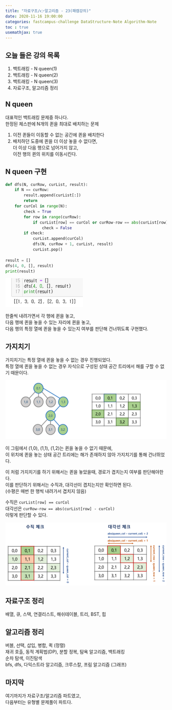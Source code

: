 ```yaml
---
title: "자료구조/👉알고리즘 - 23(패캠강의)"
date: 2020-11-16 19:00:00
categories: fastcampus-challenge DataStructure-Note Algorithm-Note
toc : true
usemathjax: true
---
```

## 오늘 들은 강의 목록

1. 백트래킹 - N queen(1)
2. 백트래킹 - N queen(2)
3. 백트래킹 - N queen(3)
4. 자료구조, 알고리즘 정리

## N queen

대표적인 백트래킹 문제중 하나다.  
한정된 체스판에 N개의 퀸을 최대로 배치하는 문제

1. 이전 퀸들이 이동할 수 없는 공간에 퀸을 배치한다
2. 배치하던 도중에 퀸을 더 이상 놓을 수 없다면,  
더 이상 다음 행으로 넘어가지 않고,  
이전 행의 퀸의 위치를 이동시킨다.

## N queen 구현

```py
def dfs(N, curRow, curList, result):
    if N == curRow:
        result.append(curList[:])
        return
    for curCol in range(N):
        check = True
        for row in range(curRow):
            if curList[row] == curCol or curRow-row == abs(curList[row] - curCol):
                check = False
        if check:
            curList.append(curCol)
            dfs(N, curRow + 1, curList, result)
            curList.pop()

result = []
dfs(4, 0, [], result)
print(result)
```

![결과](/assets/images/fastchallenge/day29/nqueen.PNG)

한줄씩 내려가면서 각 행에 퀸을 놓고,  
다음 행에 퀸을 놓을 수 있는 자리에 퀸을 놓고,  
다음 행의 특정 열에 퀸을 놓을 수 있는지 여부를 판단해 건너뛰도록 구현했다.

## 가지치기

가지치기는 특정 열에 퀸을 놓을 수 없는 경우 진행되었다.  
특정 열에 퀸을 놓을 수 없는 경우 자식으로 구성된 상태 공간 트리에서 해를 구할 수 없기 때문이다.

![backtracking](/assets/images/fastchallenge/day29/backtracking.png)

이 그림에서 (1,0), (1,1), (1,2)는 퀸을 놓을 수 없기 때문에,  
이 위치에 퀸을 놓는 상태 공간 트리에는 해가 존재하지 않아 가지치기를 통해 건너뛰었다.

이 처럼 가지치기를 하기 위해서는 퀸을 놓았을때, 경로가 겹치는지 여부를 판단해야한다.  
이를 판단하기 위해서는 수직과, 대각선이 겹치는지만 확인하면 된다.  
(수평은 매번 한 행씩 내려가서 겹치지 않음)  

수직은 ```curList[row] == curCol```  
대각선은 ```curRow-row == abs(curList[row] - curCol)```  
이렇게 판단할 수 있다.

![조건](/assets/images/fastchallenge/day29/조건.png)

## 자료구조 정리

배열, 큐, 스택, 연결리스트, 해쉬테이블, 트리, BST, 힙

## 알고리즘 정리

버블, 선택, 삽입, 병합, 퀵 (정렬)  
재귀 호출, 동적 계획법(DP), 분할 정복, 탐욕 알고리즘, 백트래킹  
순차 탐색, 이진탐색  
bfs, dfs, 다익스트라 알고리즘, 크루스칼, 프림 알고리즘 (그래프)

## 마지막

여기까지가 자료구조/알고리즘 파트였고,  
다음부터는 유형별 문제풀이 파트다.  